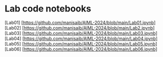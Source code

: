 # Lab code notebooks <br>
[Lab01] [https://github.com/manisaib/AIML-2024/blob/main/Lab01.ipynb]<br>
[Lab02] [https://github.com/manisaib/AIML-2024/blob/main/Lab2.ipynb]<br>
[Lab03] [https://github.com/manisaib/AIML-2024/blob/main/Lab03.ipynb]<br>
[Lab04] [https://github.com/manisaib/AIML-2024/blob/main/Lab04.ipynb]<br>
[Lab05] [https://github.com/manisaib/AIML-2024/blob/main/Lab05.ipynb]<br>
[Lab06] [https://github.com/manisaib/AIML-2024/blob/main/Lab06.ipynb]







